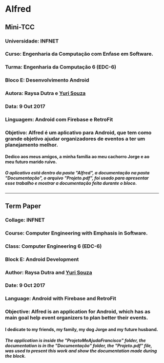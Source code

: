 # Alfred

## Mini-TCC 

### Universidade: INFNET

### Curso: Engenharia da Computação com Enfase em Software.

### Turma:  Engenharia da Computação 6 (EDC-6)

### Bloco E: Desenvolvimento Android

### Autora: Raysa Dutra e [Yuri Souza](https://github.com/yurisouza)

### Data: 9 Out 2017

### Linguagem: Android com Firebase e RetroFit

### Objetivo: Alfred é um aplicativo para Android, que tem como grande objetivo ajudar organizadores de eventos a ter um planejamento melhor.

#### Dedico aos meus amigos, a minha família ao meu cachorro Jorge e ao meu futuro marido ruivo.

##### O aplicativo está dentro da pasta "Alfred", a documentação na pasta "Documentação", o arquivo "Projeto.pdf", foi usado para apresentar esse trabalho e mostrar a documentação feita durante o bloco.

--------------------

## Term Paper

### Collage: INFNET

### Course: Computer Engineering with Emphasis in Software.

### Class: Computer Engineering 6 (EDC-6)

### Block E: Android Development

### Author: Raysa Dutra and [Yuri Souza](https://github.com/yurisouza)

### Date: 9 Oct 2017

### Language: Android with Firebase and RetroFit

### Objective: Alfred is an application for Android, which has as main goal help event organizers to plan better their events.

#### I dedicate to my friends, my family, my dog Jorge and my future husband.

##### The application is inside the "ProjetoMeAjudaFrancisco" folder, the documentation is in the "Documentação" folder, the "Projeto.pdf" file, was used to present this work and show the documentation made during the block.
